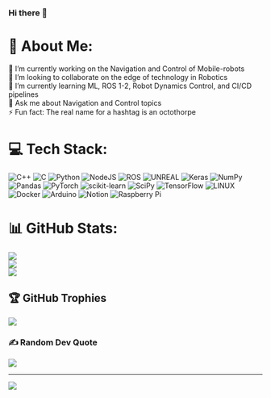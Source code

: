 ### Hi there 👋
# 💫 About Me:
🔭 I’m currently working on the Navigation and Control of Mobile-robots<br>👯 I’m looking to collaborate on the edge of technology in Robotics<br>🌱 I’m currently learning ML, ROS 1-2, Robot Dynamics Control, and CI/CD<br> pipelines<br>💬 Ask me about Navigation and Control topics<br>⚡ Fun fact: The real name for a hashtag is an octothorpe


# 💻 Tech Stack:
![C++](https://img.shields.io/badge/c++-%2300599C.svg?style=plastic&logo=c%2B%2B&logoColor=white) ![C](https://img.shields.io/badge/c-%2300599C.svg?style=plastic&logo=c&logoColor=white) ![Python](https://img.shields.io/badge/python-3670A0?style=plastic&logo=python&logoColor=ffdd54) ![NodeJS](https://img.shields.io/badge/node.js-6DA55F?style=plastic&logo=node.js&logoColor=white) ![ROS](https://img.shields.io/badge/ros-%230A0FF9.svg?style=plastic&logo=ros&logoColor=white) ![UNREAL](https://img.shields.io/badge/unreal-%2320232a.svg?style=plastic&logo=unreal-engine&logoColor=white) ![Keras](https://img.shields.io/badge/Keras-%23D00000.svg?style=plastic&logo=Keras&logoColor=white) ![NumPy](https://img.shields.io/badge/numpy-%23013243.svg?style=plastic&logo=numpy&logoColor=white) ![Pandas](https://img.shields.io/badge/pandas-%23150458.svg?style=plastic&logo=pandas&logoColor=white) ![PyTorch](https://img.shields.io/badge/PyTorch-%23EE4C2C.svg?style=plastic&logo=PyTorch&logoColor=white) ![scikit-learn](https://img.shields.io/badge/scikit--learn-%23F7931E.svg?style=plastic&logo=scikit-learn&logoColor=white) ![SciPy](https://img.shields.io/badge/SciPy-%230C55A5.svg?style=plastic&logo=scipy&logoColor=%white) ![TensorFlow](https://img.shields.io/badge/TensorFlow-%23FF6F00.svg?style=plastic&logo=TensorFlow&logoColor=white) ![LINUX](https://img.shields.io/badge/Linux-FCC624?style=plastic&logo=linux&logoColor=black) ![Docker](https://img.shields.io/badge/docker-%230db7ed.svg?style=plastic&logo=docker&logoColor=white) ![Arduino](https://img.shields.io/badge/-Arduino-00979D?style=plastic&logo=Arduino&logoColor=white) ![Notion](https://img.shields.io/badge/Notion-%23000000.svg?style=plastic&logo=notion&logoColor=white) ![Raspberry Pi](https://img.shields.io/badge/-RaspberryPi-C51A4A?style=plastic&logo=Raspberry-Pi)
# 📊 GitHub Stats:
![](https://github-readme-stats.vercel.app/api?username=dssdanial&theme=gruvbox&hide_border=false&include_all_commits=true&count_private=false)<br/>
![](https://github-readme-streak-stats.herokuapp.com/?user=dssdanial&theme=gruvbox&hide_border=false)<br/>
![](https://github-readme-stats.vercel.app/api/top-langs/?username=dssdanial&theme=gruvbox&hide_border=false&include_all_commits=true&count_private=false&layout=compact)

## 🏆 GitHub Trophies
![](https://github-profile-trophy.vercel.app/?username=dssdanial&theme=gruvbox&no-frame=false&no-bg=false&margin-w=4)

### ✍️ Random Dev Quote
![](https://quotes-github-readme.vercel.app/api?type=horizontal&theme=radical)

---
[![](https://visitcount.itsvg.in/api?id=dssdanial&icon=0&color=1)](https://visitcount.itsvg.in)

<!-- Proudly created with GPRM ( https://gprm.itsvg.in ) -->
